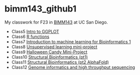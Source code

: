 # bimm143_github1
My classwork for F23 in [BIMM143](https://bioboot.github.io/bimm143_F23/) at UC San Diego.
- Class5 [Intro to GGPLOT](https://github.com/KaiserSama101/bimm143_github1/blob/main/Class05/class05.pdf)
- Class6 [R functions](https://github.com/KaiserSama101/bimm143_github1/blob/main/Class06/Class-06-lab.pdf)
- Class7 [Introduction to machine learning for Bioinformatics 1](https://github.com/KaiserSama101/bimm143_github1/blob/main/class%207/Class%2007_%20Machine%20Learning%201%20-%20class7.pdf)
- Class8 [Unsupervised learning mini-project](https://github.com/KaiserSama101/bimm143_github1/blob/main/class08_miniproject/class08.pdf)
- Class9 [Halloween Candy Mini-Project](https://github.com/KaiserSama101/bimm143_github1/blob/main/class9Helloween/class9helloween1.pdf)
- Class10 [Structural Bioinformatics (pt1)](https://github.com/KaiserSama101/bimm143_github1/blob/main/class10/class10.pdf)
- Class11 [Structural Bioinformatics (pt2 AlphaFold)](https://github.com/KaiserSama101/bimm143_github1/blob/main/class11-11.7-.pdf)
- Class12 [Genome informatics and high throughput sequencing](https://github.com/KaiserSama101/bimm143_github1/blob/main/class12/class12ec.pdf)
